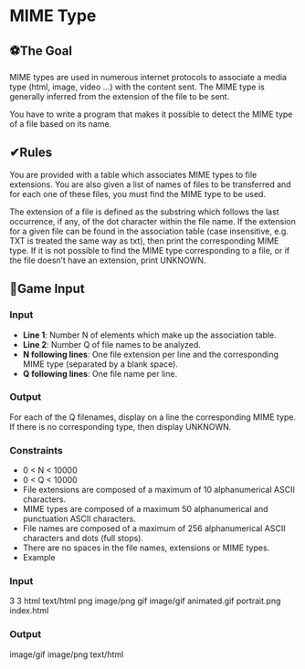 # MIME Type

## ⚽The Goal
MIME types are used in numerous internet protocols to associate a media type (html, image, video ...) with the content sent. The MIME type is generally inferred from the extension of the file to be sent.

You have to write a program that makes it possible to detect the MIME type of a file based on its name.

## ✔Rules
You are provided with a table which associates MIME types to file extensions. You are also given a list of names of files to be transferred and for each one of these files, you must find the MIME type to be used.

The extension of a file is defined as the substring which follows the last occurrence, if any, of the dot character within the file name.
If the extension for a given file can be found in the association table (case insensitive, e.g. TXT is treated the same way as txt), then print the corresponding MIME type. If it is not possible to find the MIME type corresponding to a file, or if the file doesn’t have an extension, print UNKNOWN.

## 📑Game Input

### Input
* **Line 1**: Number N of elements which make up the association table.
* **Line 2**: Number Q of file names to be analyzed.
* **N following lines**: One file extension per line and the corresponding MIME type (separated by a blank space).
* **Q following lines**: One file name per line.

### Output
For each of the Q filenames, display on a line the corresponding MIME type. If there is no corresponding type, then display UNKNOWN.

### Constraints
* 0 < N < 10000
* 0 < Q < 10000
* File extensions are composed of a maximum of 10 alphanumerical ASCII characters.
* MIME types are composed of a maximum 50 alphanumerical and punctuation ASCII characters.
* File names are composed of a maximum of 256 alphanumerical ASCII characters and dots (full stops).
* There are no spaces in the file names, extensions or MIME types.
* Example

### Input
3
3
html text/html
png image/png
gif image/gif
animated.gif
portrait.png
index.html

### Output
image/gif
image/png
text/html
